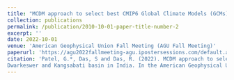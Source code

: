 ```yaml
---
title: "MCDM approach to select best CMIP6 Global Climate Models (GCMs) for Dwarkeswer and Kangsabati basin in India"
collection: publications
permalink: /publication/2010-10-01-paper-title-number-2
excerpt: ''
date: 2022-10-01
venue: 'American Geophysical Union Fall Meeting (AGU Fall Meeting)'
paperurl: 'https://agu2022fallmeeting-agu.ipostersessions.com/default.aspx?s=E6-5E-C6-6C-C9-A9-54-5B-24-58-59-5D-20-A9-D8-23'
citation: 'Patel, G.*, Das, S and Das, R. (2022). MCDM approach to select best CMIP6 Global Climate Models (GCMs) for 
Dwarkeswer and Kangsabati basin in India. In the American Geophysical Union Fall Meeting (AGU Fall Meeting 2022).'
---
```


